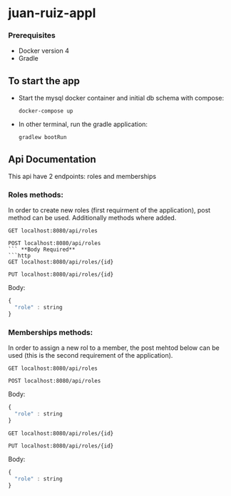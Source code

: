 # juan-ruiz-appl

### Prerequisites 
 - Docker version 4
 - Gradle

## To start the app
 - Start the mysql docker container and initial db schema with compose:
   ```
   docker-compose up
   ``` 
 - In other terminal, run the gradle application:
    ```
    gradlew bootRun
    ```
 
## Api Documentation
This api have 2 endpoints: roles and memberships
### Roles methods:
In order to create new roles (first requirment of the application), post method can be used. Additionally methods where added.
```http
GET localhost:8080/api/roles
```
```http
POST localhost:8080/api/roles
``` **Body Required**
```http
GET localhost:8080/api/roles/{id}
```
```http
PUT localhost:8080/api/roles/{id}
```
Body:
```javascript
{
  "role" : string
}
```
### Memberships methods:
In order to assign a new rol to a member, the post mehtod below can be used (this is the second requirement of the application).
```http
GET localhost:8080/api/roles
```
```http
POST localhost:8080/api/roles
```
Body:
```javascript
{
  "role" : string
}
```
```http
GET localhost:8080/api/roles/{id}
```
```http
PUT localhost:8080/api/roles/{id}
```
Body:
```javascript
{
  "role" : string
}
```
